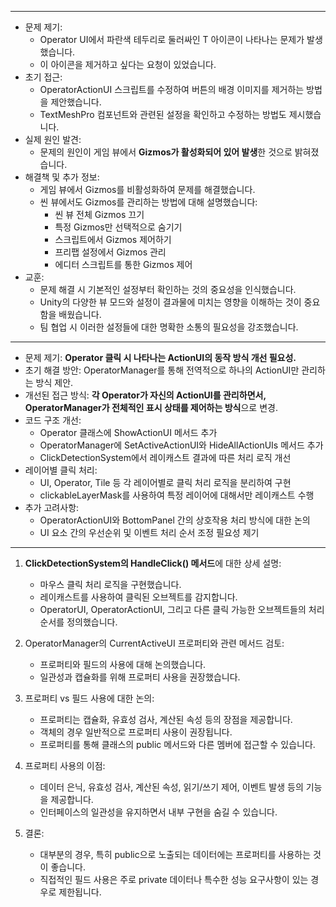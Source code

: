 
---
- 문제 제기:
    - Operator UI에서 파란색 테두리로 둘러싸인 T 아이콘이 나타나는 문제가 발생했습니다.
    - 이 아이콘을 제거하고 싶다는 요청이 있었습니다.
- 초기 접근:
    - OperatorActionUI 스크립트를 수정하여 버튼의 배경 이미지를 제거하는 방법을 제안했습니다.
    - TextMeshPro 컴포넌트와 관련된 설정을 확인하고 수정하는 방법도 제시했습니다.
- 실제 원인 발견:
    - 문제의 원인이 게임 뷰에서 **Gizmos가 활성화되어 있어 발생**한 것으로 밝혀졌습니다.
- 해결책 및 추가 정보:
    - 게임 뷰에서 Gizmos를 비활성화하여 문제를 해결했습니다.
    - 씬 뷰에서도 Gizmos를 관리하는 방법에 대해 설명했습니다:
        - 씬 뷰 전체 Gizmos 끄기
        - 특정 Gizmos만 선택적으로 숨기기
        - 스크립트에서 Gizmos 제어하기
        - 프리팹 설정에서 Gizmos 관리
        - 에디터 스크립트를 통한 Gizmos 제어
- 교훈:
    - 문제 해결 시 기본적인 설정부터 확인하는 것의 중요성을 인식했습니다.
    - Unity의 다양한 뷰 모드와 설정이 결과물에 미치는 영향을 이해하는 것이 중요함을 배웠습니다.
    - 팀 협업 시 이러한 설정들에 대한 명확한 소통의 필요성을 강조했습니다.
---
- 문제 제기: **Operator 클릭 시 나타나는 ActionUI의 동작 방식 개선 필요성.**
- 초기 해결 방안: OperatorManager를 통해 전역적으로 하나의 ActionUI만 관리하는 방식 제안.
- 개선된 접근 방식: **각 Operator가 자신의 ActionUI를 관리하면서, OperatorManager가 전체적인 표시 상태를 제어하는 방식**으로 변경.
- 코드 구조 개선:
    - Operator 클래스에 ShowActionUI 메서드 추가
    - OperatorManager에 SetActiveActionUI와 HideAllActionUIs 메서드 추가
    - ClickDetectionSystem에서 레이캐스트 결과에 따른 처리 로직 개선
- 레이어별 클릭 처리:
    - UI, Operator, Tile 등 각 레이어별로 클릭 처리 로직을 분리하여 구현
    - clickableLayerMask를 사용하여 특정 레이어에 대해서만 레이캐스트 수행
- 추가 고려사항:
    - OperatorActionUI와 BottomPanel 간의 상호작용 처리 방식에 대한 논의
    - UI 요소 간의 우선순위 및 이벤트 처리 순서 조정 필요성 제기
---
1. **ClickDetectionSystem의 HandleClick() 메서드**에 대한 상세 설명:
   - 마우스 클릭 처리 로직을 구현했습니다.
   - 레이캐스트를 사용하여 클릭된 오브젝트를 감지합니다.
   - OperatorUI, OperatorActionUI, 그리고 다른 클릭 가능한 오브젝트들의 처리 순서를 정의했습니다.

2. OperatorManager의 CurrentActiveUI 프로퍼티와 관련 메서드 검토:
   - 프로퍼티와 필드의 사용에 대해 논의했습니다.
   - 일관성과 캡슐화를 위해 프로퍼티 사용을 권장했습니다.

3. 프로퍼티 vs 필드 사용에 대한 논의:
   - 프로퍼티는 캡슐화, 유효성 검사, 계산된 속성 등의 장점을 제공합니다.
   - 객체의 경우 일반적으로 프로퍼티 사용이 권장됩니다.
   - 프로퍼티를 통해 클래스의 public 메서드와 다른 멤버에 접근할 수 있습니다.

4. 프로퍼티 사용의 이점:
   - 데이터 은닉, 유효성 검사, 계산된 속성, 읽기/쓰기 제어, 이벤트 발생 등의 기능을 제공합니다.
   - 인터페이스의 일관성을 유지하면서 내부 구현을 숨길 수 있습니다.

5. 결론:
   - 대부분의 경우, 특히 public으로 노출되는 데이터에는 프로퍼티를 사용하는 것이 좋습니다.
   - 직접적인 필드 사용은 주로 private 데이터나 특수한 성능 요구사항이 있는 경우로 제한됩니다.